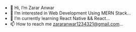 - 👋 Hi, I’m Zarar Anwar
- 👀 I’m interested in Web Development Using MERN Stack...
- 🌱 I’m currently learning React Native && React...
- 📫 How to reach me zararanwar1234321@gmail.com...

<!---
zZaala/zZaala is a ✨ special ✨ repository because its `README.md` (this file) appears on your GitHub profile.
You can click the Preview link to take a look at your changes.
--->
